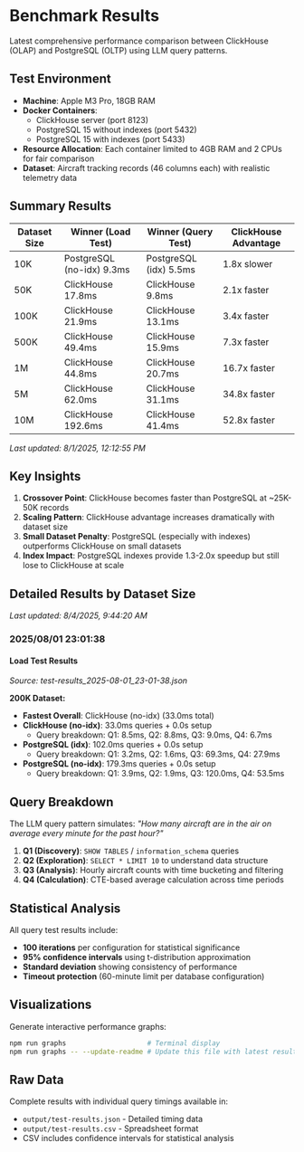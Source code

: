# Benchmark Results

Latest comprehensive performance comparison between ClickHouse (OLAP) and PostgreSQL (OLTP) using LLM query patterns.

## Test Environment

- **Machine**: Apple M3 Pro, 18GB RAM
- **Docker Containers**: 
  - ClickHouse server (port 8123)
  - PostgreSQL 15 without indexes (port 5432)
  - PostgreSQL 15 with indexes (port 5433)
- **Resource Allocation**: Each container limited to 4GB RAM and 2 CPUs for fair comparison
- **Dataset**: Aircraft tracking records (46 columns each) with realistic telemetry data

## Summary Results

| Dataset Size | Winner (Load Test) | Winner (Query Test) | ClickHouse Advantage |
|--------------|-------------------|-------------------|---------------------|
| 10K | PostgreSQL (no-idx) 9.3ms | PostgreSQL (idx) 5.5ms | 1.8x slower |
| 50K | ClickHouse 17.8ms | ClickHouse 9.8ms | 2.1x faster |
| 100K | ClickHouse 21.9ms | ClickHouse 13.1ms | 3.4x faster |
| 500K | ClickHouse 49.4ms | ClickHouse 15.9ms | 7.3x faster |
| 1M | ClickHouse 44.8ms | ClickHouse 20.7ms | 16.7x faster |
| 5M | ClickHouse 62.0ms | ClickHouse 31.1ms | 34.8x faster |
| 10M | ClickHouse 192.6ms | ClickHouse 41.4ms | 52.8x faster |

*Last updated: 8/1/2025, 12:12:55 PM*

## Key Insights

1. **Crossover Point**: ClickHouse becomes faster than PostgreSQL at ~25K-50K records
2. **Scaling Pattern**: ClickHouse advantage increases dramatically with dataset size
3. **Small Dataset Penalty**: PostgreSQL (especially with indexes) outperforms ClickHouse on small datasets
4. **Index Impact**: PostgreSQL indexes provide 1.3-2.0x speedup but still lose to ClickHouse at scale

## Detailed Results by Dataset Size

*Last updated: 8/4/2025, 9:44:20 AM*

### 2025/08/01 23:01:38

#### Load Test Results

*Source: test-results_2025-08-01_23-01-38.json*

**200K Dataset:**

- **Fastest Overall**: ClickHouse (no-idx) (33.0ms total)
- **ClickHouse (no-idx)**: 33.0ms queries + 0.0s setup
  - Query breakdown: Q1: 8.5ms, Q2: 8.8ms, Q3: 9.0ms, Q4: 6.7ms
- **PostgreSQL (idx)**: 102.0ms queries + 0.0s setup
  - Query breakdown: Q1: 3.2ms, Q2: 1.6ms, Q3: 69.3ms, Q4: 27.9ms
- **PostgreSQL (no-idx)**: 179.3ms queries + 0.0s setup
  - Query breakdown: Q1: 3.9ms, Q2: 1.9ms, Q3: 120.0ms, Q4: 53.5ms



## Query Breakdown

The LLM query pattern simulates: *"How many aircraft are in the air on average every minute for the past hour?"*

1. **Q1 (Discovery)**: `SHOW TABLES` / `information_schema` queries
2. **Q2 (Exploration)**: `SELECT * LIMIT 10` to understand data structure  
3. **Q3 (Analysis)**: Hourly aircraft counts with time bucketing and filtering
4. **Q4 (Calculation)**: CTE-based average calculation across time periods

## Statistical Analysis

All query test results include:
- **100 iterations** per configuration for statistical significance
- **95% confidence intervals** using t-distribution approximation
- **Standard deviation** showing consistency of performance
- **Timeout protection** (60-minute limit per database configuration)

## Visualizations

Generate interactive performance graphs:

```bash
npm run graphs                    # Terminal display
npm run graphs -- --update-readme # Update this file with latest results
```

## Raw Data

Complete results with individual query timings available in:
- `output/test-results.json` - Detailed timing data
- `output/test-results.csv` - Spreadsheet format
- CSV includes confidence intervals for statistical analysis